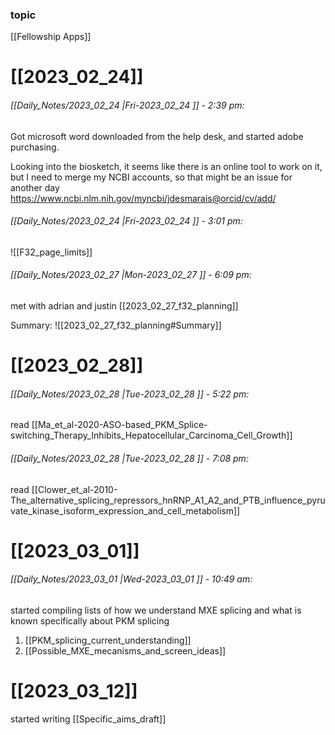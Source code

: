 ### topic
[[Fellowship Apps]]

# [[2023_02_24]]
###### [[Daily_Notes/2023_02_24 |Fri-2023_02_24 ]] - 2:39 pm: 
Got microsoft word downloaded from the help desk, and started adobe purchasing. 

Looking into the biosketch, it seems like there is an online tool to work on it, but I need to merge my NCBI accounts, so that might be an issue for another day
https://www.ncbi.nlm.nih.gov/myncbi/jdesmarais@orcid/cv/add/

###### [[Daily_Notes/2023_02_24 |Fri-2023_02_24 ]] - 3:01 pm: 
![[F32_page_limits]]

###### [[Daily_Notes/2023_02_27 |Mon-2023_02_27 ]] - 6:09 pm: 
met with adrian and justin [[2023_02_27_f32_planning]]

Summary:
![[2023_02_27_f32_planning#Summary]]


# [[2023_02_28]]
###### [[Daily_Notes/2023_02_28 |Tue-2023_02_28 ]] - 5:22 pm: 
read [[Ma_et_al-2020-ASO-based_PKM_Splice-switching_Therapy_Inhibits_Hepatocellular_Carcinoma_Cell_Growth]]

###### [[Daily_Notes/2023_02_28 |Tue-2023_02_28 ]] - 7:08 pm: 
read [[Clower_et_al-2010-The_alternative_splicing_repressors_hnRNP_A1_A2_and_PTB_influence_pyruvate_kinase_isoform_expression_and_cell_metabolism]]

# [[2023_03_01]]

###### [[Daily_Notes/2023_03_01 |Wed-2023_03_01 ]] - 10:49 am: 
started compiling lists of how we understand MXE splicing and what is known specifically about PKM splicing

1. [[PKM_splicing_current_understanding]]
2. [[Possible_MXE_mecanisms_and_screen_ideas]]

# [[2023_03_12]]
started writing [[Specific_aims_draft]]
